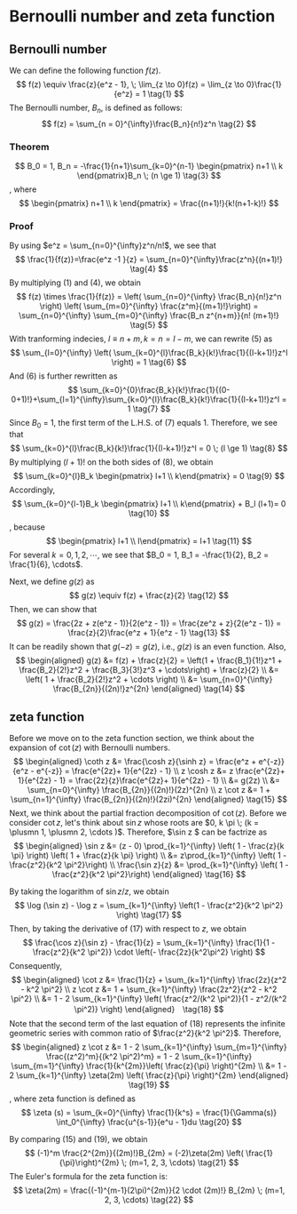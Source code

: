 # Bernoulli number and zeta function

## Bernoulli number

We can define the following function $f(z)$.
$$
f(z) \equiv \frac{z}{e^z - 1}, \; \lim_{z \to 0}f(z) = \lim_{z \to 0}\frac{1}{e^z} = 1 \tag{1}
$$
The Bernoulli number, $B_n$, is defined as follows:
$$
f(z) = \sum_{n = 0}^{\infty}\frac{B_n}{n!}z^n \tag{2}
$$
### Theorem
$$
B_0 = 1, B_n = -\frac{1}{n+1}\sum_{k=0}^{n-1} \begin{pmatrix} n+1 \\ k \end{pmatrix}B_n \; (n \ge 1) \tag{3}
$$
, where
$$
\begin{pmatrix} n+1 \\ k \end{pmatrix} = \frac{(n+1)!}{k!(n+1-k)!}
$$

### Proof
By using $e^z = \sum_{n=0}^{\infty}z^n/n!$, we see that
$$
\frac{1}{f(z)}=\frac{e^z -1 }{z} = \sum_{n=0}^{\infty}\frac{z^n}{(n+1)!} \tag{4}
$$
By multiplying (1) and (4), we obtain
$$
f(z) \times \frac{1}{f(z)} = \left( \sum_{n=0}^{\infty} \frac{B_n}{n!}z^n \right) \left( \sum_{m=0}^{\infty} \frac{z^m}{(m+1)!}\right) = \sum_{n=0}^{\infty} \sum_{m=0}^{\infty} \frac{B_n z^{n+m}}{n! (m+1)!} \tag{5}
$$
With tranforming indecies, $l \equiv n+m, k = n = l - m$, we can rewrite (5) as
$$
\sum_{l=0}^{\infty} \left( \sum_{k=0}^{l}\frac{B_k}{k!}\frac{1}{(l-k+1)!}z^l \right) = 1 \tag{6}
$$
And (6) is further rewritten as
$$
\sum_{k=0}^{0}\frac{B_k}{k!}\frac{1}{(0-0+1)!}+\sum_{l=1}^{\infty}\sum_{k=0}^{l}\frac{B_k}{k!}\frac{1}{(l-k+1)!}z^l = 1 \tag{7}
$$
Since $B_0$ = 1, the first term of the L.H.S. of (7) equals 1. Therefore, we see that 
$$
\sum_{k=0}^{l}\frac{B_k}{k!}\frac{1}{(l-k+1)!}z^l = 0 \; (l \ge 1) \tag{8}
$$
By multiplying $(l+1)!$ on the both sides of (8), we obtain
$$
\sum_{k=0}^{l}B_k \begin{pmatrix} l+1 \\ k\end{pmatrix} = 0 \tag{9}
$$
Accordingly, 
$$
\sum_{k=0}^{l-1}B_k \begin{pmatrix} l+1 \\ k\end{pmatrix} + B_l (l+1)= 0 \tag{10}
$$
, because
$$
\begin{pmatrix} l+1 \\ l\end{pmatrix} = l+1 \tag{11}
$$
For several $k = 0, 1, 2, \cdots$, we see that $B_0 = 1, B_1 = -\frac{1}{2}, B_2 = \frac{1}{6}, \cdots$.

Next, we define $g(z)$ as
$$
g(z) \equiv f(z) + \frac{z}{2} \tag{12}
$$
Then, we can show that
$$
g(z) = \frac{2z + z(e^z - 1)}{2(e^z - 1)} = \frac{ze^z + z}{2(e^z - 1)} = \frac{z}{2}\frac{e^z + 1}{e^z - 1} \tag{13}
$$
It can be readily shown that $g(-z) = g(z)$, i.e., $g(z)$ is an even function. Also, 
$$
\begin{aligned}
g(z) &= f(z) + \frac{z}{2} = \left(1 + \frac{B_1}{1!}z^1 + \frac{B_2}{2!}z^2 + \frac{B_3}{3!}z^3 + \cdots\right) + \frac{z}{2} \\
&= \left( 1 + \frac{B_2}{2!}z^2 + \cdots \right) \\
&= \sum_{n=0}^{\infty} \frac{B_{2n}}{(2n)!}z^{2n}
\end{aligned} \tag{14}
$$

## zeta function
Before we move on to the zeta function section, we think about the expansion of $\cot(z)$ with Bernoulli numbers. 
$$
\begin{aligned}
\coth z &= \frac{\cosh z}{\sinh z} = \frac{e^z + e^{-z}}{e^z - e^{-z}} = \frac{e^{2z}+ 1}{e^{2z} - 1} \\
z \cosh z &= z \frac{e^{2z}+ 1}{e^{2z} - 1} = \frac{2z}{z}\frac{e^{2z}+ 1}{e^{2z} - 1} \\
&= g(2z) \\
&= \sum_{n=0}^{\infty} \frac{B_{2n}}{(2n)!}(2z)^{2n} \\
z \cot z &= 1 + \sum_{n=1}^{\infty} \frac{B_{2n}}{(2n)!}(2zi)^{2n}
\end{aligned} \tag{15}
$$
Next, we think about the partial fraction decomposition of $\cot(z)$. Before we consider $\cot z$, let's think about $\sin z$ whose roots are $0, k \pi \; (k = \plusmn 1, \plusmn 2, \cdots )$. Therefore, $\sin z $ can be factrize as 
$$
\begin{aligned}
\sin z &= (z - 0) \prod_{k=1}^{\infty} \left( 1 - \frac{z}{k \pi} \right) \left( 1 + \frac{z}{k \pi} \right) \\
&= z\prod_{k=1}^{\infty} \left( 1 - \frac{z^2}{k^2 \pi^2}\right) \\
\frac{\sin z}{z} &= \prod_{k=1}^{\infty} \left( 1 - \frac{z^2}{k^2 \pi^2}\right)
\end{aligned} \tag{16}
$$

By taking the logarithm of $\sin z / z$, we obtain
$$
\log (\sin z) - \log z = \sum_{k=1}^{\infty} \left(1 - \frac{z^2}{k^2 \pi^2} \right) \tag{17}
$$
Then, by taking the derivative of (17) with respect to $z$, we obtain
$$
\frac{\cos z}{\sin z} - \frac{1}{z} = \sum_{k=1}^{\infty} \frac{1}{1 - \frac{z^2}{k^2 \pi^2}} \cdot \left(- \frac{2z}{k^2\pi^2} \right)
$$
Consequently,
$$
\begin{aligned}
\cot z &= \frac{1}{z} + \sum_{k=1}^{\infty} \frac{2z}{z^2 - k^2 \pi^2} \\
z \cot z &= 1 + \sum_{k=1}^{\infty} \frac{2z^2}{z^2 - k^2 \pi^2} \\
&= 1 - 2 \sum_{k=1}^{\infty} \left( \frac{z^2/(k^2 \pi^2)}{1 - z^2/(k^2 \pi^2)} \right)
\end{aligned}　\tag{18}
$$
Note that the second term of the last equation of (18) represents the infinite geometric series with common ratio of $\frac{z^2}{k^2 \pi^2}$. Therefore,
$$
\begin{aligned}
z \cot z &= 1 - 2 \sum_{k=1}^{\infty} \sum_{m=1}^{\infty} \frac{(z^2)^m}{(k^2 \pi^2)^m} = 1 - 2 \sum_{k=1}^{\infty} \sum_{m=1}^{\infty} \frac{1}{k^{2m}}\left( \frac{z}{\pi} \right)^{2m} \\
&= 1 - 2 \sum_{k=1}^{\infty} \zeta(2m) \left( \frac{z}{\pi} \right)^{2m}
\end{aligned} \tag{19}
$$
, where zeta function is defined as
$$
\zeta (s) = \sum_{k=0}^{\infty} \frac{1}{k^s} = \frac{1}{\Gamma(s)} \int_0^{\infty} \frac{u^{s-1}}{e^u - 1}du \tag{20}
$$

By comparing (15) and (19), we obtain
$$
(-1)^m \frac{2^{2m}}{(2m)!}B_{2m} = (-2)\zeta(2m) \left( \frac{1}{\pi}\right)^{2m} \; (m=1, 2, 3, \cdots) \tag{21}
$$
The Euler's formula for the zeta function is:
$$
\zeta(2m) = \frac{(-1)^{m-1}(2\pi)^{2m}}{2 \cdot (2m)!} B_{2m} \; (m=1, 2, 3, \cdots) \tag{22}
$$ 
